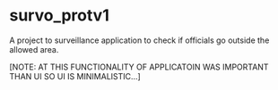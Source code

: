 # survo_protv1

A project to surveillance application to check if officials go outside the allowed area.

[NOTE: AT THIS FUNCTIONALITY OF APPLICATOIN WAS IMPORTANT THAN UI SO UI IS MINIMALISTIC...]
